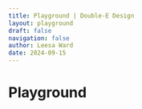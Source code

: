 ```yaml
---
title: Playground | Double-E Design
layout: playground
draft: false
navigation: false
author: Leesa Ward
date: 2024-09-15
---
```


# Playground